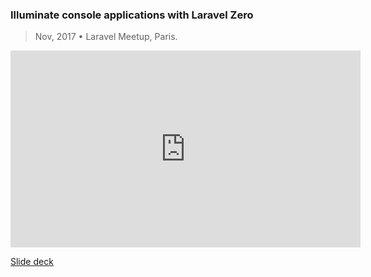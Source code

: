 ### Illuminate console applications with Laravel Zero
> Nov, 2017 • Laravel Meetup, Paris.

<p class="text-center">
    <iframe width="560" height="315" src="https://www.youtube.com/embed/JWm0NhEzSg0" frameborder="0" allow="autoplay; encrypted-media" allowfullscreen></iframe>
</p>

<a href="https://speakerdeck.com/nunomaduro/illuminating-console-applications-with-laravel-zero-at-at-laravel-meetup-paris-france" target="_blank">Slide deck</a>
